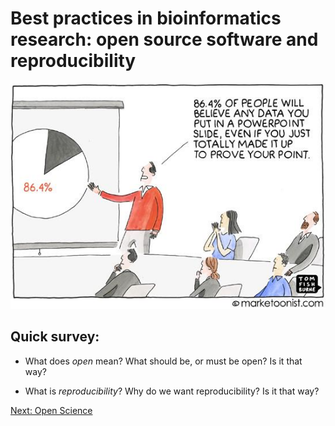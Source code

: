 # Best practices in bioinformatics research: open source software and reproducibility

![See, don't trust](./figs/CPcf52hWUAEDlF8.jpg)

## Quick survey:

- What does *open* mean? What should be, or must be open? Is it that way?

- What is *reproducibility*? Why do we want reproducibility? Is it that way?

[Next: Open Science](./02-open-science.md)
